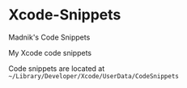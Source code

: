 # Xcode-Snippets
Madnik's Code Snippets

My Xcode code snippets

Code snippets are located at `~/Library/Developer/Xcode/UserData/CodeSnippets`
